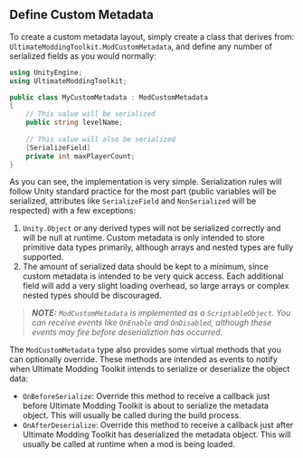 ﻿Define Custom Metadata
----------------------

To create a custom metadata layout, simply create a class that derives from: `UltimateModdingToolkit.ModCustomMetadata`, and define any number of serialized fields as you would normally:

```cs
using UnityEngine;
using UltimateModdingToolkit;

public class MyCustomMetadata : ModCustomMetadata
{
    // This value will be serialized
    public string levelName;
    
    // This value will also be serialized
    [SerializeField]
    private int maxPlayerCount;
}
```

As you can see, the implementation is very simple. Serialization rules will follow Unity standard practice for the most part (public variables will be serialized, attributes like `SerializeField` and `NonSerialized` will be respected) with a few exceptions:
1.	`Unity.Object` or any derived types will not be serialized correctly and will be null at runtime. Custom metadata is only intended to store primitive data types primarily, although arrays and nested types are fully supported.
2.	The amount of serialized data should be kept to a minimum, since custom metadata is intended to be very quick access. Each additional field will add a very slight loading overhead, so large arrays or complex nested types should be discouraged. 


> **_NOTE:_** _`ModCustomMetadata` is implemented as a `ScriptableObject`. You can receive events like `OnEnable` and `OnDisabled`, although these events may fire before deserializtion has occurred._


The `ModCustomMetadata` type also provides some virtual methods that you can optionally override. These methods are intended as events to notify when Ultimate Modding Toolkit intends to serialize or deserialize the object data:
* `OnBeforeSerialize`: Override this method to receive a callback just before Ultimate Modding Toolkit is about to serialize the metadata object. This will usually be called during the build process.
* `OnAfterDeserialize`: Override this method to receive a callback just after Ultimate Modding Toolkit has deserialized the metadata object. This will usually be called at runtime when a mod is being loaded.
